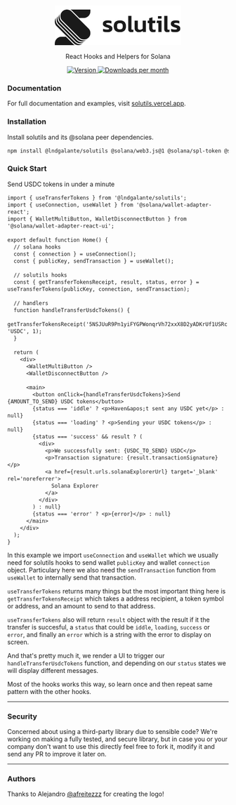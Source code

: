 <p align="center">
   <picture>
    <source media="(prefers-color-scheme: dark)" srcset="https://raw.githubusercontent.com/lndgalante/solutils/main/docs/solutils-light.svg">
    <img alt="solutils logo" src="https://raw.githubusercontent.com/lndgalante/solutils/main/docs/solutils-dark.svg" width="auto" height="90">
  </picture>
</p>

<p align="center">
  React Hooks and Helpers for Solana
<p>

<div align="center">
  <a href="https://www.npmjs.com/package/@lndgalante/solutils">
    <img src="https://img.shields.io/npm/v/@lndgalante/solutils?colorA=21262d&colorB=161b22&style=flat" alt="Version">
  </a>
  <a href="https://www.npmjs.com/package/@lndgalante/solutils">
    <img src="https://img.shields.io/npm/dm/@lndgalante/solutils?colorA=21262d&colorB=161b22&style=flat" alt="Downloads per month">
  </a>
</div>

### Documentation

For full documentation and examples, visit [solutils.vercel.app](https://solutils.vercel.app).

### Installation

Install solutils and its @solana peer dependencies.

```bash
npm install @lndgalante/solutils @solana/web3.js@1 @solana/spl-token @solana/wallet-adapter-react
```

### Quick Start

Send USDC tokens in under a minute

```tsx
import { useTransferTokens } from '@lndgalante/solutils';
import { useConnection, useWallet } from '@solana/wallet-adapter-react';
import { WalletMultiButton, WalletDisconnectButton } from '@solana/wallet-adapter-react-ui';

export default function Home() {
  // solana hooks
  const { connection } = useConnection();
  const { publicKey, sendTransaction } = useWallet();

  // solutils hooks
  const { getTransferTokensReceipt, result, status, error } = useTransferTokens(publicKey, connection, sendTransaction);

  // handlers
  function handleTransferUsdcTokens() {
    getTransferTokensReceipt('5NSJUuR9Pn1yiFYGPWonqrVh72xxX8D2yADKrUf1USRc', 'USDC', 1);
  }

  return (
    <div>
      <WalletMultiButton />
      <WalletDisconnectButton />

      <main>
        <button onClick={handleTransferUsdcTokens}>Send {AMOUNT_TO_SEND} USDC tokens</button>
        {status === 'iddle' ? <p>Haven&apos;t sent any USDC yet</p> : null}
        {status === 'loading' ? <p>Sending your USDC tokens</p> : null}
        {status === 'success' && result ? (
          <div>
            <p>We successfully sent: {USDC_TO_SEND} USDC</p>
            <p>Transaction signature: {result.transactionSignature}</p>
            <a href={result.urls.solanaExplorerUrl} target='_blank' rel='noreferrer'>
              Solana Explorer
            </a>
          </div>
        ) : null}
        {status === 'error' ? <p>{error}</p> : null}
      </main>
    </div>
  );
}
```

In this example we import `useConnection` and `useWallet` which we usually need for solutils hooks to send wallet `publicKey` and wallet `connection` object.
Particulary here we also need the `sendTransaction` function from `useWallet` to internally send that transaction.

`useTransferTokens` returns many things but the most important thing here is `getTransferTokensReceipt` which takes a address recipient, a token symbol or address, and an amount to send to that address.

`useTransferTokens` also will return `result` object with the result if it the transfer is succesful, a `status` that could be `iddle`, `loading`, `success` or `error`, and finally an `error` which is a string with the error to display on screen.

And that's pretty much it, we render a UI to trigger our `handleTransferUsdcTokens` function, and depending on our `status` states we will display different messages.

Most of the hooks works this way, so learn once and then repeat same pattern with the other hooks.

---

### Security

Concerned about using a third-party library due to sensible code? We're working on making a fully tested, and secure library, but in case you or your company don't want to use this directly feel free to fork it, modify it and send any PR to improve it later on.

---

### Authors

Thanks to Alejandro [@afreitezzz](https://twitter.com/afreitezzz) for creating the logo!
